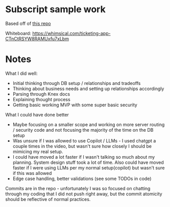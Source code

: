 # Subscript sample work

Based off of [this repo](https://github.com/tonycheang/todo-backend-express-knex)

Whiteboard: https://whimsical.com/ticketing-app-CTnCtRSYW8RAMUxfu7xLbm

# Notes


What I did well:

* Initial thinking through DB setup / relationships and tradeoffs
* Thinking about business needs and setting up relationships accordingly
* Parsing through Knex docs
* Explaining thought process
* Getting basic working MVP with some super basic security

What I could have done better
* Maybe focusing on a smaller scope and working on more server routing / security code and not focusing the majority of the time on the DB setup
* Was unsure if I was allowed to use Copilot / LLMs - I used chatgpt a couple times in the video, but wasn't sure how closely I should be mimicing my real setup. 
* I could have moved a lot faster if I wasn't talking so much about my planning. System design stuff took a lot of time. Also could have moved faster if I were using LLMs per my normal setup(copilot) but wasn't sure if this was allowed
* Edge case handling, better validations (see some TODOs in code)

Commits are in the repo - unfortunately I was so focused on chatting through my coding that I did not push right away, but the commit atomicity should be reflective of normal practices. 


